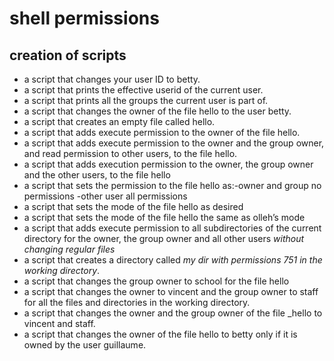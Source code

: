 #  **shell permissions**
## **creation of scripts**
- a script that changes your user ID to betty. 
- a script that prints the effective userid of the current user. 
- a script that prints all the groups the current user is part of. 
- a script that changes the owner of the file hello to the user betty. 
- a script that creates an empty file called hello. 
- a script that adds execute permission to the owner of the file hello. 
- a script that adds execute permission to the owner and the group owner, and read permission to other users, to the file hello.
- a script that adds execution permission to the owner, the group owner and the other users, to the file hello
- a script that sets the permission to the file hello as:-owner and group no permissions -other user all permissions
- a script that sets the mode of the file hello as desired
- a script that sets the mode of the file hello the same as olleh’s mode
- a script that adds execute permission to all subdirectories of the current directory for the owner, the group owner and all other users *without changing regular files*
- a script that creates a directory called _my dir with permissions 751 in the working directory_. 
- a script that changes the group owner to school for the file hello 
- a script that changes the owner to vincent and the group owner to staff for all the files and directories in the working directory.
- a script that changes the owner and the group owner of the file _hello to vincent and staff. 
- a script that changes the owner of the file hello to betty only if it is owned by the user guillaume.
